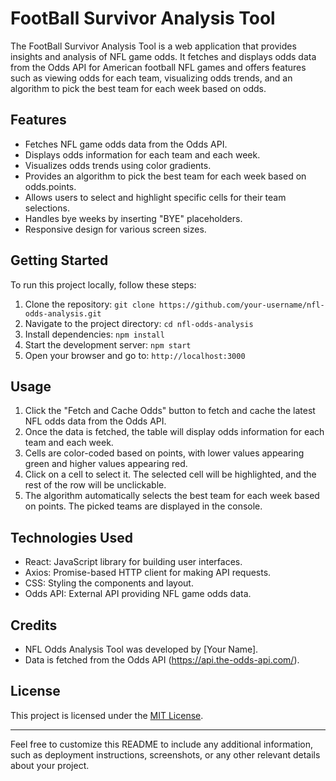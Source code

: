 # FootBall Survivor Analysis Tool

The FootBall Survivor Analysis Tool is a web application that provides insights and analysis of NFL game odds. It fetches and displays odds data from the Odds API for American football NFL games and offers features such as viewing odds for each team, visualizing odds trends, and an algorithm to pick the best team for each week based on odds.

## Features

- Fetches NFL game odds data from the Odds API.
- Displays odds information for each team and each week.
- Visualizes odds trends using color gradients.
- Provides an algorithm to pick the best team for each week based on odds.points.
- Allows users to select and highlight specific cells for their team selections.
- Handles bye weeks by inserting "BYE" placeholders.
- Responsive design for various screen sizes.

## Getting Started

To run this project locally, follow these steps:

1. Clone the repository: `git clone https://github.com/your-username/nfl-odds-analysis.git`
2. Navigate to the project directory: `cd nfl-odds-analysis`
3. Install dependencies: `npm install`
4. Start the development server: `npm start`
5. Open your browser and go to: `http://localhost:3000`

## Usage

1. Click the "Fetch and Cache Odds" button to fetch and cache the latest NFL odds data from the Odds API.
2. Once the data is fetched, the table will display odds information for each team and each week.
3. Cells are color-coded based on points, with lower values appearing green and higher values appearing red.
4. Click on a cell to select it. The selected cell will be highlighted, and the rest of the row will be unclickable.
5. The algorithm automatically selects the best team for each week based on points. The picked teams are displayed in the console.

## Technologies Used

- React: JavaScript library for building user interfaces.
- Axios: Promise-based HTTP client for making API requests.
- CSS: Styling the components and layout.
- Odds API: External API providing NFL game odds data.

## Credits

- NFL Odds Analysis Tool was developed by [Your Name].
- Data is fetched from the Odds API (https://api.the-odds-api.com/).

## License

This project is licensed under the [MIT License](LICENSE).

---

Feel free to customize this README to include any additional information, such as deployment instructions, screenshots, or any other relevant details about your project.